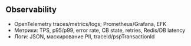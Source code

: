 ## Observability

- OpenTelemetry traces/metrics/logs; Prometheus/Grafana, EFK
- Метрики: TPS, p95/p99, error rate, CB state, retries, Redis/DB latency
- Логи: JSON, маскирование PII, traceId/pspTransactionId


